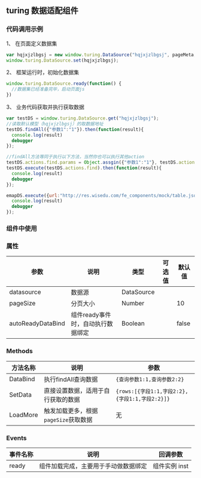## turing 数据适配组件

### 代码调用示例

1、 在页面定义数据集
```js
var hqjxjzlbgsj = new window.turing.DataSource("hqjxjzlbgsj", pageMeta, {userid:"aa"});
window.turing.DataSource.set(hqjxjzlbgsj);
```

2、 框架运行时，初始化数据集
```js
window.turing.DataSource.ready(function() {
  //数据集已经准备完毕，启动页面js
})
```

3、 业务代码获取并执行获取数据
```js
var testDS = window.turing.DataSource.get("hqjxjzlbgsj");
//读取默认模型（hqjxjzlbgsj）的取数据地址
testDS.findAll({"参数1":"1"}).then(function(result){
  console.log(result)
  debugger
});

//findAll方法等同于执行以下方法，当然你也可以执行其他action
testDS.actions.find.params = Object.assgin({"参数1":"1"}, testDS.actions.find.params)
testDS.execute(testDS.actions.find).then(function(result){
  console.log(result)
  debugger
});

emapDS.execute({url:"http://res.wisedu.com/fe_components/mock/table.json", method:"get"}).then(function(result){
  console.log(result)
  debugger
});
```


### 组件中使用



### 属性
| 参数 | 说明 | 类型 | 可选值 | 默认值 |
|------|-------|---------|-------|--------|
| datasource | 数据源 | DataSource | | |
| pageSize | 分页大小 | Number |  | 10 |
| autoReadyDataBind | 组件ready事件时，自动执行数据绑定 | Boolean | | false |

### Methods
| 方法名称 | 说明 | 参数 |
|---------- |-------- |---------- |
| DataBind  | 执行findAll查询数据 | `{查询参数1:1,查询参数2:2}`  |
| SetData  | 直接设置数据，适用于自行获取的数据 | `{rows:[{字段1:1,字段2:2},{字段1:1,字段2:2}]}`  |
| LoadMore  | 触发加载更多，根据`pageSize`获取数据 | 无  |

### Events
| 事件名称 | 说明 | 回调参数 |
|---------- |-------- |---------- |
| ready  | 组件加载完成，主要用于手动做数据绑定 | 组件实例 inst  |
